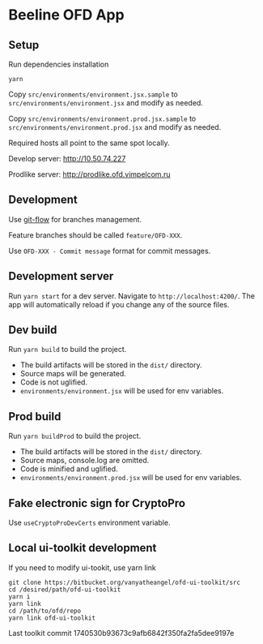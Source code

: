 # Beeline OFD App

## Setup

Run dependencies installation

```
yarn
```

Copy `src/environments/environment.jsx.sample` to `src/environments/environment.jsx` and modify as needed.

Copy `src/environments/environment.prod.jsx.sample` to `src/environments/environment.prod.jsx` and modify as needed.

Required hosts all point to the same spot locally.

Develop server: http://10.50.74.227

Prodlike server: http://prodlike.ofd.vimpelcom.ru

## Development

Use [git-flow](https://danielkummer.github.io/git-flow-cheatsheet) for branches management.

Feature branches should be called `feature/OFD-XXX`.

Use `OFD-XXX - Commit message` format for commit messages.

## Development server

Run `yarn start` for a dev server.
Navigate to `http://localhost:4200/`.
The app will automatically reload if you change any of the source files.

## Dev build

Run `yarn build` to build the project.

* The build artifacts will be stored in the `dist/` directory.
* Source maps will be generated.
* Code is not uglified.
* `environments/environment.jsx` will be used for env variables.

## Prod build

Run `yarn buildProd` to build the project.

* The build artifacts will be stored in the `dist/` directory.
* Source maps, console.log are omitted.
* Code is minified and uglified.
* `environments/environment.prod.jsx` will be used for env variables.

## Fake electronic sign for CryptoPro

Use `useCryptoProDevCerts` environment variable.

## Local ui-toolkit development

If you need to modify ui-tookit, use yarn link

```
git clone https://bitbucket.org/vanyatheangel/ofd-ui-toolkit/src
cd /desired/path/ofd-ui-toolkit
yarn i
yarn link
cd /path/to/ofd/repo
yarn link ofd-ui-toolkit
```

Last toolkit commit 1740530b93673c9afb6842f350fa2fa5dee9197e 
